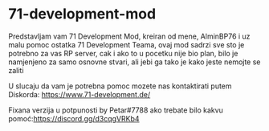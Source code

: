# 71-development-mod
Predstavljam vam 71 Development Mod, kreiran od mene, AlminBP76 i uz malu pomoc ostatka 71 Development Teama, ovaj mod sadrzi sve sto je potrebno za vas RP server, cak i ako to u pocetku nije bio plan, bilo je namjenjeno za samo osnovne stvari, ali jebi ga tako je kako jeste nemojte se zaliti

U slucaju da vam je potrebna pomoc mozete nas kontaktirati putem Diskorda: https://www.71-development.de/

Fixana verzija u potpunosti by Petar#7788 ako trebate bilo kakvu pomoć:https://discord.gg/d3cqgVRKb4
